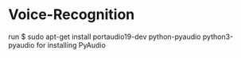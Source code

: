 # Voice-Recognition

run $ sudo apt-get install portaudio19-dev python-pyaudio python3-pyaudio for installing PyAudio